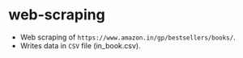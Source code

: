 # web-scraping
* Web scraping of `https://www.amazon.in/gp/bestsellers/books/`.</br>
* Writes data in `CSV` file (in_book.csv).
